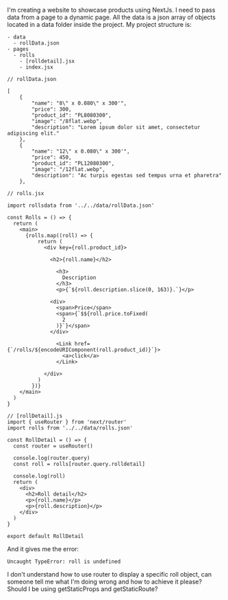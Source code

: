 I'm creating a website to showcase products using NextJs. I need to pass data from a page to a dynamic page. All the data is a json array of objects located in a data folder inside the project. My project structure is:

```
- data
  - rollData.json
- pages
  - rolls
    - [rolldetail].jsx
    - index.jsx
```

```
// rollData.json

[
    {
        "name": "8\" x 0.080\" x 300'",
        "price": 300,
        "product_id": "PL8080300",
        "image": "/8flat.webp",
        "description": "Lorem ipsum dolor sit amet, consectetur adipiscing elit."
    },
    {
        "name": "12\" x 0.080\" x 300'",
        "price": 450,
        "product_id": "PL12080300",
        "image": "/12flat.webp",
        "description": "Ac turpis egestas sed tempus urna et pharetra"
    },
```

```
// rolls.jsx

import rollsdata from '../../data/rollData.json'

const Rolls = () => {
  return (
    <main>
      {rolls.map((roll) => {
          return (
            <div key={roll.product_id}>

              <h2>{roll.name}</h2>

                <h3>
                  Description
                </h3>
                <p>{`${roll.description.slice(0, 163)}.`}</p>

              <div>
                <span>Price</span>
                <span>{`$${roll.price.toFixed(
                  2
                )}`}</span>
              </div>

                <Link href={`/rolls/${encodeURIComponent(roll.product_id)}`}>
                  <a>click</a>
                </Link>

            </div>
          )
        })}
    </main>
  )
}
```
```
// [rollDetail].js
import { useRouter } from 'next/router'
import rolls from '../../data/rolls.json'

const RollDetail = () => {
  const router = useRouter()

  console.log(router.query)
  const roll = rolls[router.query.rolldetail]

  console.log(roll)
  return (
    <div>
      <h2>Roll detail</h2>
      <p>{roll.name}</p>
      <p>{roll.description}</p>
    </div>
  )
}

export default RollDetail
```
And it gives me the error: 
```
Uncaught TypeError: roll is undefined
```

I don't understand how to use router to display a specific roll object, can someone tell me what I'm doing wrong and how to achieve it please? Should I be using getStaticProps and getStaticRoute?